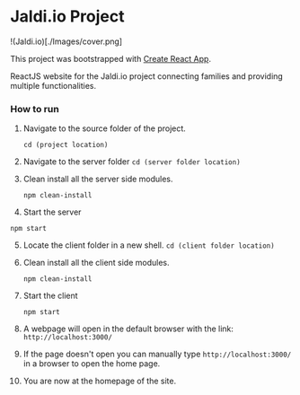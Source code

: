 # Jaldi.io Project

!(Jaldi.io)[./Images/cover.png]



This project was bootstrapped with [Create React App](https://github.com/facebookincubator/create-react-app).

ReactJS website for the Jaldi.io project connecting families and providing multiple functionalities.



### How to run

1. Navigate to the source folder of the project.

   ```
   cd (project location)
   ```

2. Navigate to the server folder `cd (server folder location)`

3. Clean install all the server side modules.

   ```
   npm clean-install
   ```

4.  Start the server

   ```
   npm start
   ```

5. Locate the client folder in a new shell. `cd (client folder location)`

6. Clean install all the client side modules.

   ```
   npm clean-install
   ```

7. Start the client

   ```
   npm start
   ```

8. A webpage will open in the default browser with the link: `http://localhost:3000/`

9. If the page doesn't open you can manually type `http://localhost:3000/` in a browser to open the home page.

10. You are now at the homepage of the site.
